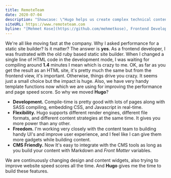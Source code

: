 ```yaml
---
title: RemoteTeam
date: 2020-07-04
description: "Showcase: \"Hugo helps us create complex technical content that integrates engaging web components\""
siteURL: https://www.remoteteam.com
byline: "[Mehmet Kose](https://github.com/mehmetkose), Frontend Developer"
---
```


We're all like moving fast at the company. Why I asked performance for a static site builder? Is it matter? The answer is **yes**. As a frontend developer, I was frustrated with the old ruby based static site builder. When I changed a single line of HTML code in the development mode, I was waiting for compiling around **1.4** minutes I mean which is crazy to me. OK, as far as you get the result as an HTML site, it's pretty much the same but from the frontend view, it's important. Otherwise, things drive you crazy. It seems just a small choice but the impact is huge. Also, we have very handy template functions now which we are using for improving the performance and page speed score. So why we moved **Hugo**?

- **Development.** Compile-time is pretty good with lots of pages along with SASS compiling, embedding CSS, and Javascript in real-time.
- **Flexibility.** Hugo supports different render engines, different file formats, and different content strategies at the same time. It gives you more power than any other.
- **Freedom.** I'm working very closely with the content team to building handy UI's and improve user experience, and I feel like I can give them more gadgets while building content.
- **CMS Friendly.** Now It's easy to integrate with the CMS tools as long as you build your content with Markdown and *Front Matter* variables. 

We are continuously changing design and content widgets, also trying to improve website speed scores all the time. And **Hugo** gives me the time to build these features.